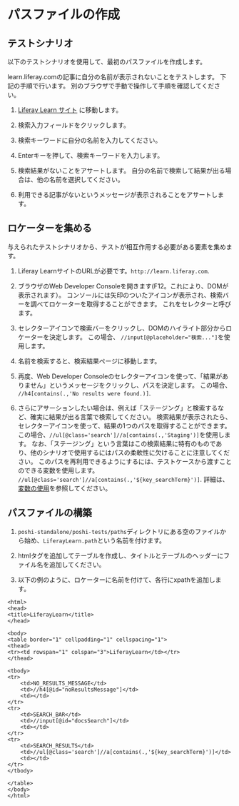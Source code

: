 # パスファイルの作成

## テストシナリオ

以下のテストシナリオを使用して、最初のパスファイルを作成します。

  learn.liferay.comの記事に自分の名前が表示されないことをテストします。 下記の手順で行います。 別のブラウザで手動で操作して手順を確認してください。

  1. [Liferay Learn サイト](http://learn.liferay.com) に移動します。

  1. 検索入力フィールドをクリックします。

  1. 検索キーワードに自分の名前を入力してください。

  1. Enterキーを押して、検索キーワードを入力します。

  1. 検索結果がないことをアサートします。 自分の名前で検索して結果が出る場合は、他の名前を選択してください。

  1. 利用できる記事がないというメッセージが表示されることをアサートします。

## ロケーターを集める

与えられたテストシナリオから、テストが相互作用する必要がある要素を集めます。

1. Liferay LearnサイトのURLが必要です。`http://learn.liferay.com`.

1. ブラウザのWeb Developer Consoleを開きます(F12。これにより、DOMが表示されます）。 コンソールには矢印のついたアイコンが表示され、検索バーを調べてロケーターを取得することができます。 これをセレクターと呼びます。

1. セレクターアイコンで検索バーをクリックし、DOMのハイライト部分からロケーターを決定します。 この場合、 `//input[@placeholder="検索..."]`を使用します。

1. 名前を検索すると、検索結果ページに移動します。

1. 再度、Web Developer Consoleのセレクターアイコンを使って、「結果がありません」というメッセージをクリックし、パスを決定します。 この場合、 `//h4[contains(.,'No results were found.)]`.

1. さらにアサーションしたい場合は、例えば「ステージング」と検索するなど、確実に結果が出る言葉で検索してください。 検索結果が表示されたら、セレクターアイコンを使って、結果の1つのパスを取得することができます。 この場合、`//ul[@class='search']//a[contains(.,'Staging')]`を使用します。 なお、「ステージング」という言葉はこの検索結果に特有のものであり、他のシナリオで使用するにはパスの柔軟性に欠けることに注意してください。 このパスを再利用できるようにするには、テストケースから渡すことのできる変数を使用します。 `//ul[@class='search']//a[contains(.,'${key_searchTerm}')]`. 詳細は、[変数の使用](../poshi-basics/poshi-layers/variables.md)を参照してください。

## パスファイルの構築

1. `poshi-standalone/poshi-tests/paths`ディレクトリにある空のファイルから始め、`LiferayLearn.path`という名前を付けます。

1. htmlタグを追加してテーブルを作成し、タイトルとテーブルのヘッダーにファイル名を追加してください。

1. 以下の例のように、ロケーターに名前を付けて、各行にxpathを追加します。

```
<html>
<head>
<title>LiferayLearn</title>
</head>

<body>
<table border="1" cellpadding="1" cellspacing="1">
<thead>
<tr><td rowspan="1" colspan="3">LiferayLearn</td></tr>
</thead>

<tbody>
<tr>
    <td>NO_RESULTS_MESSAGE</td>
    <td>//h4[@id="noResultsMessage"]</td>
    <td></td>
</tr>
<tr>
    <td>SEARCH_BAR</td>
    <td>//input[@id="docsSearch"]</td>
    <td></td>
</tr>
<tr>
    <td>SEARCH_RESULTS</td>
    <td>//ul[@class='search']//a[contains(.,'${key_searchTerm}')]</td>
    <td></td>
</tr>
</tbody>

</table>
</body>
</html>
```
